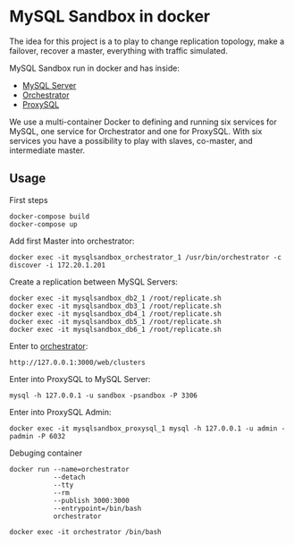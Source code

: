 # MySQL Sandbox in docker

The idea for this project is a to play to change replication topology, make a
failover, recover a master, everything with traffic simulated.

MySQL Sandbox run in docker and has inside:

- [MySQL Server](https://github.com/mysql/mysql-server)
- [Orchestrator](https://github.com/github/orchestrator/)
- [ProxySQL](https://github.com/sysown/proxysql)

We use a multi-container Docker to defining and running six services for MySQL,
one service for Orchestrator and one for ProxySQL. With six services you have a
possibility to play with slaves, co-master, and intermediate master.

## Usage

First steps

```
docker-compose build
docker-compose up
```

Add first Master into orchestrator:

```
docker exec -it mysqlsandbox_orchestrator_1 /usr/bin/orchestrator -c discover -i 172.20.1.201
```

Create a replication between MySQL Servers:

```
docker exec -it mysqlsandbox_db2_1 /root/replicate.sh
docker exec -it mysqlsandbox_db3_1 /root/replicate.sh
docker exec -it mysqlsandbox_db4_1 /root/replicate.sh
docker exec -it mysqlsandbox_db5_1 /root/replicate.sh
docker exec -it mysqlsandbox_db6_1 /root/replicate.sh
```

Enter to [orchestrator](http://127.0.0.1:3000/web/clusters):

```
http://127.0.0.1:3000/web/clusters
```

Enter into ProxySQL to MySQL Server:

```
mysql -h 127.0.0.1 -u sandbox -psandbox -P 3306
```

Enter into ProxySQL Admin:

```
docker exec -it mysqlsandbox_proxysql_1 mysql -h 127.0.0.1 -u admin -padmin -P 6032
```

Debuging container

```
docker run --name=orchestrator
           --detach
           --tty
           --rm
           --publish 3000:3000
           --entrypoint=/bin/bash
           orchestrator

docker exec -it orchestrator /bin/bash
```
